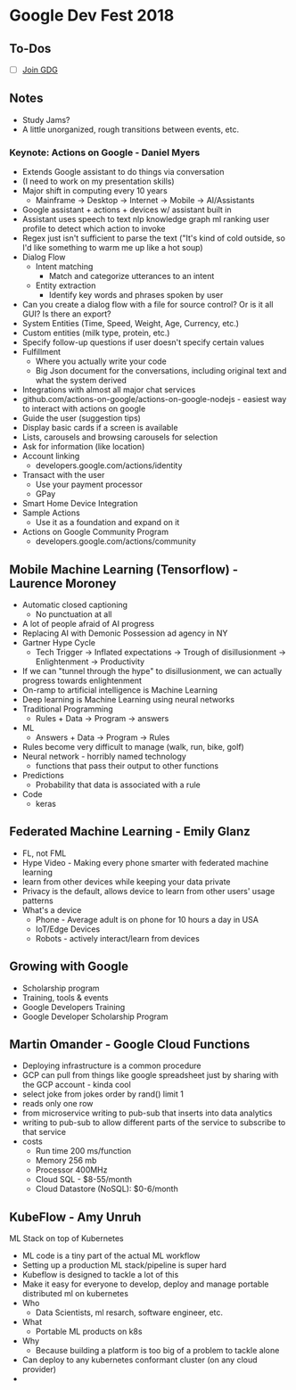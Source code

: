 # Google Dev Fest 2018

## To-Dos
- [ ] [Join GDG](meetup.com/pro/gdg)


## Notes
- Study Jams?
- A little unorganized, rough transitions between events, etc.
  

### Keynote: Actions on Google - Daniel Myers
- Extends Google assistant to do things via conversation
- (I need to work on my presentation skills)
- Major shift in computing every 10 years
    - Mainframe -> Desktop -> Internet -> Mobile -> AI/Assistants
- Google assistant + actions + devices w/ assistant built in
- Assistant uses speech to text nlp knowledge graph ml ranking user profile to detect which action to invoke
- Regex just isn't sufficient to parse the text ("It's kind of cold outside, so I'd like something to warm me up like a hot soup)
- Dialog Flow
    - Intent matching
        - Match and categorize utterances to an intent
    - Entity extraction
        - Identify key words and phrases spoken by user
- Can you create a dialog flow with a file for source control? Or is it all GUI? Is there an export?
- System Entities (Time, Speed, Weight, Age, Currency, etc.)
- Custom entities (milk type, protein, etc.)
- Specify follow-up questions if user doesn't specify certain values
- Fulfillment
    - Where you actually write your code
    - Big Json document for the conversations, including original text and what the system derived
- Integrations with almost all major chat services
- github.com/actions-on-google/actions-on-google-nodejs - easiest way to interact with actions on google
- Guide the user (suggestion tips)
- Display basic cards if a screen is available
- Lists, carousels and browsing carousels for selection
- Ask for information (like location)
- Account linking
    - developers.google.com/actions/identity
- Transact with the user
    - Use your payment processor
    - GPay
- Smart Home Device Integration
- Sample Actions
    - Use it as a foundation and expand on it
- Actions on Google Community Program
    - developers.google.com/actions/community


## Mobile Machine Learning (Tensorflow) - Laurence Moroney
- Automatic closed captioning
    - No punctuation at all
- A lot of people afraid of AI progress
- Replacing AI with Demonic Possession ad agency in NY
- Gartner Hype Cycle
    - Tech Trigger -> Inflated expectations -> Trough of disillusionment -> Enlightenment -> Productivity
- If we can "tunnel through the hype" to disillusionment, we can actually progress towards enlightenment
- On-ramp to artificial intelligence is Machine Learning
- Deep learning is Machine Learning using neural networks
- Traditional Programming
    - Rules + Data -> Program -> answers
- ML
    - Answers + Data -> Program -> Rules
- Rules become very difficult to manage (walk, run, bike, golf)
- Neural network - horribly named technology
    - functions that pass their output to other functions
- Predictions
    - Probability that data is associated with a rule
- Code
    - keras


## Federated Machine Learning - Emily Glanz
- FL, not FML
- Hype Video - Making every phone smarter with federated machine learning
- learn from other devices while keeping your data private
- Privacy is the default, allows device to learn from other users' usage patterns
- What's a device
    - Phone - Average adult is on phone for 10 hours a day in USA
    - IoT/Edge Devices
    - Robots - actively interact/learn from devices


## Growing with Google
- Scholarship program
- Training, tools & events
- Google Developers Training
- Google Developer Scholarship Program


## Martin Omander - Google Cloud Functions
- Deploying infrastructure is a common procedure
- GCP can pull from things like google spreadsheet just by sharing with the GCP account - kinda cool
- select joke from jokes order by rand() limit 1
- reads only one row
- from microservice writing to pub-sub that inserts into data analytics
- writing to pub-sub to allow different parts of the service to subscribe to that service
- costs
    - Run time 200 ms/function
    - Memory 256 mb
    - Processor 400MHz
    - Cloud SQL - $8-55/month
    - Cloud Datastore (NoSQL): $0-6/month

## KubeFlow - Amy Unruh
ML Stack on top of Kubernetes
- ML code is a tiny part of the actual ML workflow
- Setting up a production ML stack/pipeline is super hard
- Kubeflow is designed to tackle a lot of this 
- Make it easy for everyone to develop, deploy and manage portable distributed ml on kubernetes
- Who
    - Data Scientists, ml resarch, software engineer, etc.
- What
    - Portable ML products on k8s
- Why
    - Because building a platform is too big of a problem to tackle alone
- Can deploy to any kubernetes conformant cluster (on any cloud provider)
- 